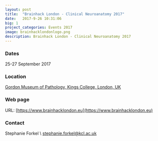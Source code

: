 ```yaml
---
layout: post
title:  "Brainhack London - Clinical Neuroanatomy 2017"
date:   2017-9-26 10:31:06
big: 1
project_categories: Events 2017
image: brainhacklondonlogo.png 
description: Brainhack London - Clinical Neuroanatomy 2017
---
```


### Dates

25-27 September 2017

### Location
[Gordon Museum of Pathology, Kings College, London, UK](https://www.google.co.uk/maps/place/Hodgkin+Building/@51.503107,-0.0901223,122m/data=!3m1!1e3!4m12!1m6!3m5!1s0x48760359ea91c001:0x182cc506c2c07fd4!2sGordon+Museum!8m2!3d51.5039054!4d-0.0902803!3m4!1s0x0:0x979794147a5ec684!8m2!3d51.5031062!4d-0.0895751?hl=en)

### Web page

URL: [https://www.brainhacklondon.eu](https://www.brainhacklondon.eu)

### Contact
Stephanie Forkel \\
[stephanie.forkel@kcl.ac.uk](mailto:stephanie.forkel@kcl.ac.uk)
